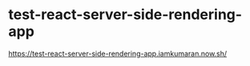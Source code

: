 # test-react-server-side-rendering-app

https://test-react-server-side-rendering-app.iamkumaran.now.sh/
